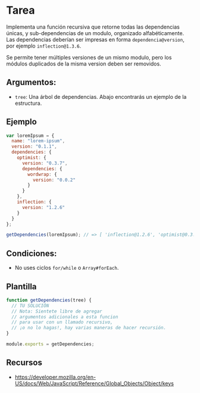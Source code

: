 # Tarea

Implementa una función recursiva que retorne todas las dependencias únicas, y sub-dependencias de un modulo, organizado alfabéticamente. Las dependencias deberían ser impresas en forma `dependencia@version`, por ejemplo `inflection@1.3.6`.

Se permite tener múltiples versiones de un mismo modulo, pero los módulos duplicados de la misma version deben ser removidos.

## Argumentos:

- `tree`: Una árbol de dependencias. Abajo encontrarás un ejemplo de la estructura.

## Ejemplo

```js
var loremIpsum = {
  name: "lorem-ipsum",
  version: "0.1.1",
  dependencies: {
    optimist: {
      version: "0.3.7",
      dependencies: {
        wordwrap: {
          version: "0.0.2"
        }
      }
    },
    inflection: {
      version: "1.2.6"
    }
  }
};

getDependencies(loremIpsum); // => [ 'inflection@1.2.6', 'optimist@0.3.7', 'wordwrap@0.0.2' ]
```

## Condiciones:

- No uses ciclos `for/while` o `Array#forEach`.

## Plantilla

```js
function getDependencies(tree) {
  // TU SOLUCIÓN
  // Nota: Sientete libre de agregar
  // argumentos adicionales a esta funcion
  // para usar con un llamado recursivo,
  // ¡o no lo hagas!, hay varias maneras de hacer recursión.
}

module.exports = getDependencies;
```

## Recursos

- https://developer.mozilla.org/en-US/docs/Web/JavaScript/Reference/Global_Objects/Object/keys
